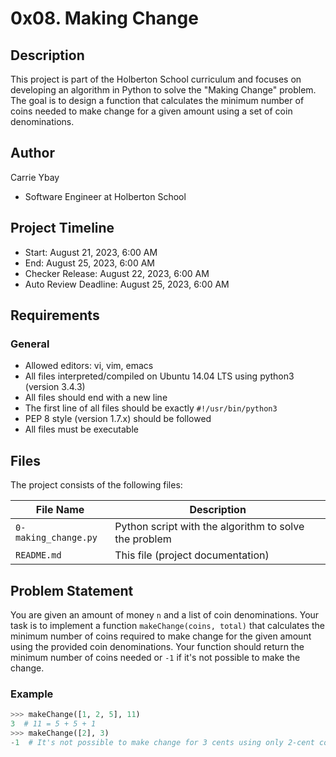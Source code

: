 # 0x08. Making Change

## Description
This project is part of the Holberton School curriculum and focuses on developing an algorithm in Python to solve the "Making Change" problem. The goal is to design a function that calculates the minimum number of coins needed to make change for a given amount using a set of coin denominations.

## Author
Carrie Ybay
* Software Engineer at Holberton School

## Project Timeline
- Start: August 21, 2023, 6:00 AM
- End: August 25, 2023, 6:00 AM
- Checker Release: August 22, 2023, 6:00 AM
- Auto Review Deadline: August 25, 2023, 6:00 AM

## Requirements
### General
- Allowed editors: vi, vim, emacs
- All files interpreted/compiled on Ubuntu 14.04 LTS using python3 (version 3.4.3)
- All files should end with a new line
- The first line of all files should be exactly `#!/usr/bin/python3`
- PEP 8 style (version 1.7.x) should be followed
- All files must be executable

## Files
The project consists of the following files:

| File Name          | Description                      |
|--------------------|----------------------------------|
| `0-making_change.py` | Python script with the algorithm to solve the problem |
| `README.md`        | This file (project documentation) |

## Problem Statement
You are given an amount of money `n` and a list of coin denominations. Your task is to implement a function `makeChange(coins, total)` that calculates the minimum number of coins required to make change for the given amount using the provided coin denominations. Your function should return the minimum number of coins needed or `-1` if it's not possible to make the change.

### Example
```python
>>> makeChange([1, 2, 5], 11)
3  # 11 = 5 + 5 + 1
>>> makeChange([2], 3)
-1  # It's not possible to make change for 3 cents using only 2-cent coins

